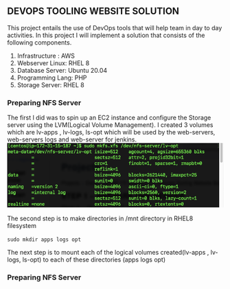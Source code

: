 ## DEVOPS TOOLING WEBSITE SOLUTION

This project entails the use of DevOps tools that will help team in day to day activities. In this project I will implement a solution that consists of the following components.  

1. Infrastructure : AWS
2. Webserver Linux: RHEL 8
3. Database Server: Ubuntu 20.04
4. Programming Lang: PHP
5. Storage Server: RHEL 8


### Preparing NFS Server
The first I did was to spin up an EC2 instance and configure the Storage server using the LVM(Logical Volume Management). I created 3 volumes which are 
lv-apps , lv-logs, ls-opt which will be used by the web-servers, web-servers logs and web-server for jenkins.
![mount](./images/mount_xfs.png)

The second step is to make directories in /mnt directory in RHEL8 filesystem 

`sudo mkdir apps logs opt`


The next step is to mount each of the logical volumes created(lv-apps , lv-logs, ls-opt) to each of these directories (apps logs opt)
 

### Preparing NFS Server
